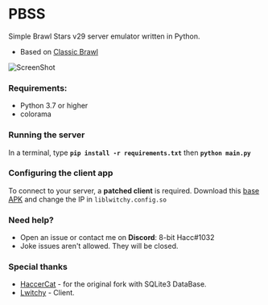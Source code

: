 # PBSS

Simple Brawl Stars v29 server emulator written in Python.
- Based on [Classic Brawl](https://github.com/PhoenixFire6934/Classic-Brawl)

![ScreenShot](https://media.discordapp.net/attachments/773634174645043242/1089590345379090493/image.png?width=1440&height=604) 

### Requirements:
- Python 3.7 or higher
- colorama

### Running the server
In a terminal, type __`pip install -r requirements.txt`__ then __`python main.py`__

### Configuring the client app
To connect to your server, a **patched client** is required. 
Download this [base APK](https://drive.google.com/file/d/1tB9dGzL_nG91yvljDtGhArAQhbc2rFsQ/view?usp=sharing ) and change the IP in `liblwitchy.config.so`


### Need help?
- Open an issue or contact me on **Discord**: 8-bit Hacc#1032
- Joke issues aren't allowed. They will be closed.

### Special thanks
- [HaccerCat](https://github.com/HaccerCat/) - for the original fork with SQLite3 DataBase.
- [Lwitchy](https://github.com/Lwitchy/) - Client.
